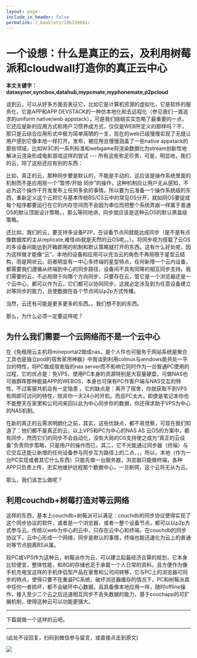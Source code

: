 ```yaml
---
layout: page
include_in_header: false
permalink: /_booklets/106339601/
---
```

一个设想：什么是真正的云，及利用树莓派和cloudwall打造你的真正云中心
=====

__本文关键字：datasyner,syncbox,datahub,mypcmate,myphonemate,p2pcloud__

谈到云，可以从好多方面去表征它，比如它是计算机资源的虚拟化，它是软件的服务化，它是APP和APP DEVSTACK的一种仿本地化和去远程化（参见我们一直追求的uniform native/web appstack），可是我们结结实实忽略了最重要的一点，它还应是新的应用方式和用户习惯养成方式，仅仅是WEB所定义的那样吗？不，那只是云综合应用形式中极为简单简陋的一支，现在的web已级慢慢实现了无缝让用户感到它像本地一样打开，发布，被应用且慢慢涵盖了一些native appstack的那些领域，比如W3C的一系列标准和webgame将渲染数据化为stream创新性地解决云渲染形成电影游戏这样的尝试  --- 所有这些弥足珍贵，可是，明显地，我们的云，除了这些还应有别的东西：

比如，真正的云，那种同步要是默认的，不能是手动的，这应该是操作系统里面的机制而不是应用层一个“暂停/开始 同步”的操作，这种机制应让用户无从感知，不必为这个操作干开发发布上任何多余的事情。所以要为云准备一个操作系统级的东西，重新定义这个云把它与基本传统BS/CS云中的常见OS分开，就如同OS要促成每个程序都要运行在它的内存空间而不会因为串位而把整个系统弄崩一样属于普通OS的默认顶层设计策略，，那么等同地讲，同步就应该是这种云OS的默认黑盒级策略。

还比如，我们的云，要支持多设备P2P，在设备节点间就能达成同步（是不是有点像数据库的主从replicate,难怪db就是天然的云OS呢。。）。将同步视为搭载了云OS的多设备间能达到开箱即用的机制和默认策略就打开的东西。这有什么好处呢，因为这样做才能像“云”，本地的设备和应用可以充当云的角色不再局限于星型云结构，而是网状云。前者明显有一中心多终端的星型特点，任何新增一个云内设备，都需要我们遵循从终端到中心的同步路径，设备间不具有同等的相互同步支持。我们需要的云，不必局限于向哪个方向同步，只要存在云，管它是一个浏览器还是一个云中心，都可以作为云，它们都可以协同同步。这就必定涉及到为任意设备建立对等同步的能力，且使数据在各个节点间以p2p方式传播。

当然，云还有可能是更多更多的东西。。我们想不到的东西。

那么，为什么必须一定要这样呢？

为什么我们需要一个云网络而不是一个云中心
-----

在《免租用云主机将mineportal2做成nas，是个人件也可服务于网站系统是聚合工具也是独立pod的宿舍家用神器》中我谈到利用colinux与windows能共处一平台的特性，将PC做成宿舍版的nas server而不影响它同时作为一台普通PC使用的过程，它的优点是：免VPS，使用PC本身的资源特别是大容量硬盘，可做NAS也可做群晖那种能装APP的WEBOS，本身也可保有PC作客户端与NAS交互的特性，不过客服共机会有一定隐患 。它的缺点是：离开了宿舍，你就获取不到VPS有网即可访问的特性，除非你一天24小时开机，而且PC太大，即使是笔记本你也不能整天在家里和公司间来回以此为中心同步你的数据，你还得求助于VPS为中心的NAS机制。

在新的真正的云需求明朗化之前，其实，这些优缺点，都不易觉察，可现在我们知道了：他们都不是真正的云，以上VPS和PC为中心的NAS AS 云OS的方案中，都有同步，然而它们的同步不会自动化，没有大局的OS支持使之成为“真正的云设备”负责同步策略，只是用户的操作而已，其二，它不光能通过同步器（终端）与它交互还能让新增的任何设备参与同步互为路径上的二点，，，所以，本地（作为一台PC实现或者其它什么东西）只能先做一台服务器，浏览器只能做终端，各种APP只负责上传，忠实地维护远程那个数据中心，一旦断网，这个云将无从为云。

那么，我们该怎么做呢？

利用couchdb+树莓打造对等云网络
-----

这样的东西，基本上couchdb+树莓派可以满足：couchdb的同步协议使得实现了这个同步协议的软件，或者是一个浏览器，或者一整个设备节点，都可以以p2p方式参与云。传统以web为中心的云中，只存在云中心和终端，在couchdb的同步协议下，云中心形成一个网络，同步是默认的事情，终端也能迅速化为云上的普通对等节点脱离BS从属。

较PC或VPS作为这种云，树莓派作为云，可以建立起最经济合算的规划，它本身比较便宜，整体性能，和8G的存储也足于承载一个人日常的资料，且方便作为像手机充电宝这样的手机伴侣型产品在家里和公司间转移，它与PC上的浏览器可同步的特点，使得只要不在重装PC系统，破坏浏览器缓存的情况下，PC和树莓派其中任何一者损坏，都不会破坏中心数据，且具备像本地应用一样，随时offline操作，接入至少二个云之后迅速相互同步不丢失数据的能力，基于couchapp的可扩展机制，使得这种云可以功能更强大。

-----

下篇就做一个这样的云吧。



-----


(此处不设回复，扫码到微信参与留言，或直接点击到原文)

![](/p/106339601/qrcode.png)

<!-- Markdeep: -->
<meta charset="utf-8">
<link rel="stylesheet" href="../../res/aloha.css?">

<script src="../../res/markdeep.min.js" charset="utf-8"></script>




